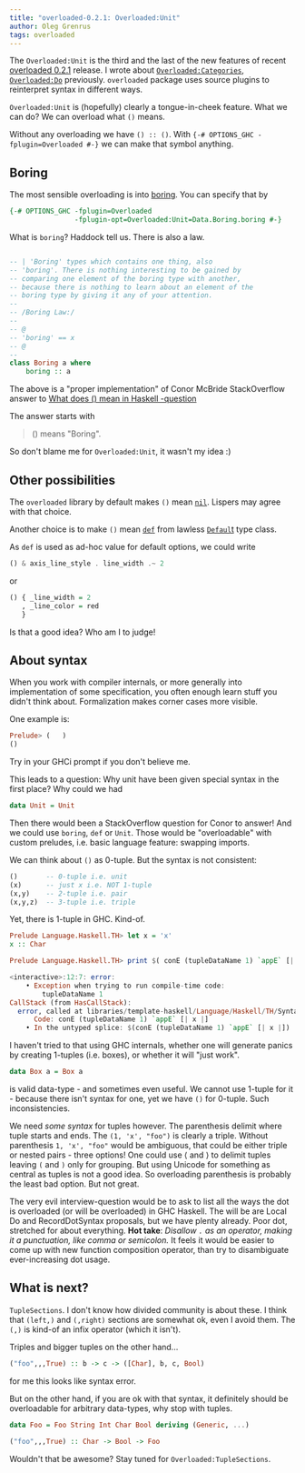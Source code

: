 ```yaml
---
title: "overloaded-0.2.1: Overloaded:Unit"
author: Oleg Grenrus
tags: overloaded
---
```


The `Overloaded:Unit` is the third and the last of the new features of 
recent [overloaded 0.2.1](https://hackage.haskell.org/package/overloaded-0.2.1)
release. I wrote about 
[`Overloaded:Categories`](https://oleg.fi/gists/posts/2020-05-04-overloaded-categories.html),
[`Overloaded:Do`](https://oleg.fi/gists/posts/2020-04-27-overloaded-local-do.html)
previously.
`overloaded` package uses source plugins to reinterpret syntax in different ways.

`Overloaded:Unit` is (hopefully) clearly a tongue-in-cheek feature.
What we can do? We can overload what `()` means.

Without any overloading we have `() :: ()`.
With `{-# OPTIONS_GHC -fplugin=Overloaded #-}` we can make that symbol anything.

Boring
------

The most sensible overloading is into [boring](https://hackage.haskell.org/package/boring-0.1.3/docs/Data-Boring.html#v:boring).
You can specify that by 

```haskell
{-# OPTIONS_GHC -fplugin=Overloaded
                -fplugin-opt=Overloaded:Unit=Data.Boring.boring #-}
```

What is `boring`? Haddock tell us. There is also a law.

```haskell

-- | 'Boring' types which contains one thing, also
-- 'boring'. There is nothing interesting to be gained by
-- comparing one element of the boring type with another,
-- because there is nothing to learn about an element of the
-- boring type by giving it any of your attention.
--
-- /Boring Law:/
--
-- @
-- 'boring' == x
-- @
--
class Boring a where
    boring :: a
```

The above is a "proper implementation" of Conor McBride StackOverflow answer
to [What does () mean in Haskell -question](https://stackoverflow.com/questions/33112439/what-does-mean-in-haskell/33115522#33115522)

The answer starts with
<blockquote>
() means "Boring".
</blockquote>

So don't blame me for `Overloaded:Unit`, it wasn't my idea :)

Other possibilities
-------------------

The `overloaded` library by default makes `()` mean [`nil`](https://hackage.haskell.org/package/overloaded-0.2.1/docs/Overloaded-Lists.html#v:nil).
Lispers may agree with that choice.

Another choice is to make `()` mean [`def`](https://hackage.haskell.org/package/data-default-class-0.1.2.0/docs/Data-Default-Class.html#v:def)
from lawless [`Defaul`t](https://hackage.haskell.org/package/data-default-class-0.1.2.0/docs/Data-Default-Class.html#t:Default) type class.

As `def` is used as ad-hoc value for default options, we could write

```haskell
() & axis_line_style . line_width .~ 2
```

or

```haskell
() { _line_width = 2
   , _line_color = red
   }
```

Is that a good idea? Who am I to judge!

About syntax
------------

When you work with compiler internals, or more generally
into implementation of some specification, you often enough learn
stuff you didn't think about. Formalization makes corner cases more visible.

One example is:

```haskell
Prelude> (   )
()
```

Try in your GHCi prompt if you don't believe me.

This leads to a question: Why unit have been given special syntax in the first place?
Why could we had

```haskell
data Unit = Unit
```

Then there would been a StackOverflow question for Conor to answer!
And we could use `boring`, `def` or `Unit`. Those would be "overloadable"
with custom preludes, i.e. basic language feature: swapping imports.

We can think about `()` as 0-tuple. But the syntax is not consistent:

```haskell
()       -- 0-tuple i.e. unit
(x)      -- just x i.e. NOT 1-tuple
(x,y)    -- 2-tuple i.e. pair
(x,y,z)  -- 3-tuple i.e. triple
```

Yet, there is 1-tuple in GHC. Kind-of.

```haskell
Prelude Language.Haskell.TH> let x = 'x'
x :: Char

Prelude Language.Haskell.TH> print $( conE (tupleDataName 1) `appE` [| x |] )

<interactive>:12:7: error:
    • Exception when trying to run compile-time code:
        tupleDataName 1
CallStack (from HasCallStack):
  error, called at libraries/template-haskell/Language/Haskell/TH/Syntax.hs:1236:19 in template-haskell:Language.Haskell.TH.Syntax
      Code: conE (tupleDataName 1) `appE` [| x |]
    • In the untyped splice: $(conE (tupleDataName 1) `appE` [| x |])
```

I haven't tried to that using GHC internals, whether one will generate panics by creating 1-tuples (i.e. boxes), or whether it will "just work".

```haskell
data Box a = Box a
```

is valid data-type - and sometimes even useful.
We cannot use 1-tuple for it - because there isn't syntax for one,
yet we have `()` for 0-tuple.
Such inconsistencies.

We need *some syntax* for tuples however. The parenthesis delimit
where tuple starts and ends. The `(1, 'x', "foo")`
is clearly a triple. Without parenthesis `1, 'x', "foo"` would be ambiguous,
that could be  either triple or nested pairs - three options!
One could use $\langle$ and $\rangle$ to delimit tuples
leaving `(` and `)` only for grouping. But using Unicode for something
as central as tuples is not a good idea. So overloading parenthesis
is probably the least bad option. But not great.

The very evil interview-question would be to ask to list all
the ways the dot is overloaded (or will be overloaded) in GHC Haskell.
The will be are Local Do and RecordDotSyntax proposals, but we have plenty
already. Poor dot, stretched for about everything.
**Hot take**: *Disallow `.` as an operator, making it a punctuation, like comma or semicolon.*
It feels it would be easier to come up with new function composition operator,
than try to disambiguate ever-increasing dot usage.

What is next?
-------------

`TupleSections`. I don't know how divided community is about these.
I think that `(left,)` and `(,right)` sections are somewhat ok, even I avoid them.
The `(,)` is kind-of an infix operator (which it isn't).

Triples and bigger tuples on the other hand...

```haskell
("foo",,,True) :: b -> c -> ([Char], b, c, Bool)
```

for me this looks like syntax error.

But on the other hand, if you are ok with that syntax,
it definitely should be overloadable for arbitrary data-types,
why stop with tuples.

```haskell
data Foo = Foo String Int Char Bool deriving (Generic, ...)

("foo",,,True) :: Char -> Bool -> Foo
```

Wouldn't that be awesome? Stay tuned for `Overloaded:TupleSections`.
